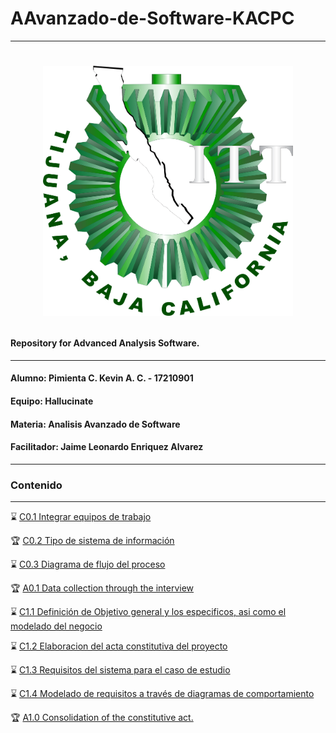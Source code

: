 # AAvanzado-de-Software-KACPC

___
# <p align="center"><img width="400" height="400" src="https://github.com/KevinPimienta/AAvanzado-de-Software-KACPC/blob/main/img/IT-TIjuana-Logotipo-2016.png"><p>
#### Repository for Advanced Analysis Software.
___
#### Alumno: Pimienta C. Kevin A. C. - 17210901
#### Equipo: Hallucinate
#### Materia: Analisis Avanzado de Software
#### Facilitador: Jaime Leonardo Enriquez Alvarez
___
### Contenido
___
:hourglass: [C0.1 Integrar equipos de trabajo](https://github.com/KevinPimienta/AAvanzado-de-Software-KACPC/blob/main/docs/C0.1_IntegrarEquiposdeTrabajo_PimientaKevin.pdf)
  
:trophy: [C0.2 Tipo de sistema de información](https://github.com/KevinPimienta/AAvanzado-de-Software-KACPC/blob/main/docs/C0.2%20_Tipo%20de%20sistema%20de%20informaci%C3%B3n.md)

:hourglass: [C0.3 Diagrama de flujo del proceso](https://github.com/KevinPimienta/AAvanzado-de-Software-KACPC/blob/main/docs/C0.3_Diagrama%20de%20flujo%20sobre%20el%20proceso%20de%20desarrollo.md)

:trophy: [A0.1 Data collection through the interview](https://github.com/KevinPimienta/AAvanzado-de-Software-KACPC/blob/main/docs/A0.1_Data%20collection%20through%20the%20interview.md)

:hourglass: [C1.1 Definición de Objetivo general y los especificos, asi como el modelado del negocio](https://github.com/KevinPimienta/AAvanzado-de-Software-KACPC/blob/main/docs/C1.1%20Definici%C3%B3n%20de%20Objetivo%20general%20y%20los%20especificos%2C%20asi%20como%20el%20modelado%20del%20negocio.md)

:hourglass: [C1.2 Elaboracion del acta constitutiva del proyecto](https://github.com/KevinPimienta/AAvanzado-de-Software-KACPC/blob/main/docs/C1.2_ActaContitutivaDelProyecto.md)

:hourglass: [C1.3 Requisitos del sistema para el caso de estudio](https://github.com/KevinPimienta/AAvanzado-de-Software-KACPC/blob/main/docs/C1.3_Requisitos%20del%20sistema%20para%20el%20caso%20de%20estudio.md)

:hourglass: [C1.4 Modelado de requisitos a través de diagramas de comportamiento](https://github.com/KevinPimienta/AAvanzado-de-Software-KACPC/blob/main/docs/C1.4_Modelado%20de%20requisitos%20a%20trav%C3%A9s%20de%20diagramas%20de%20comportamiento_PimientaKevin.md)

:trophy: [A1.0 Consolidation of the constitutive act.](https://github.com/KevinPimienta/AAvanzado-de-Software-KACPC/blob/main/docs/A1.0_Consolidation%20of%20the%20constitutive%20act.md)

